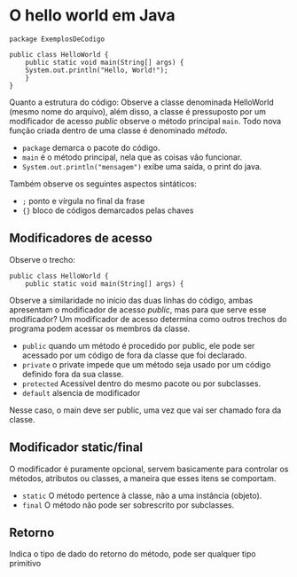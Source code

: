 # O hello world em Java
    package ExemplosDeCodigo

    public class HelloWorld {
        public static void main(String[] args) {
        System.out.println("Hello, World!");
        }
    }
Quanto a estrutura do código: Observe a classe denominada HelloWorld (mesmo nome do arquivo), além disso, a classe é pressuposto por um modificador de acesso *public* observe o método principal <code>main</code>. Todo nova função criada dentro de uma classe é denominado *método*.

- <code>package</code> demarca o pacote do código.
- <code>main</code> é o método principal, nela que as coisas vão funcionar.
- <code>System.out.println("mensagem")</code> exibe uma saída, o print do java.

Também observe os seguintes aspectos sintáticos:
- <code>;</code> ponto e vírgula no final da frase
- <code>{}</code> bloco de códigos demarcados pelas chaves

## Modificadores de acesso
Observe o trecho:

    public class HelloWorld {
        public static void main(String[] args) {

Observe a similaridade no início das duas linhas do código, ambas apresentam o modificador de acesso *public*, mas para que serve esse modificador? Um modificador de acesso determina como outros trechos do programa podem acessar os membros da classe.
- <code>public</code> quando um método é procedido por public, ele pode ser acessado por um código de fora da classe que foi declarado.
- <code>private</code> o private impede que um método seja usado por um código definido fora da sua classe.
- <code>protected</code> Acessível dentro do mesmo pacote ou por subclasses.
- <code>default</code> alsencia de modificador

Nesse caso, o main deve ser public, uma vez que vai ser chamado fora da classe.

## Modificador static/final
O modificador é puramente opcional, servem basicamente para controlar os métodos, atributos ou classes, a maneira que esses itens se comportam.
- <code>static</code> O método pertence à classe, não a uma instância (objeto).
- <code>final</code> O método não pode ser sobrescrito por subclasses.

## Retorno
Indica o tipo de dado do retorno do método, pode ser qualquer tipo primitivo
